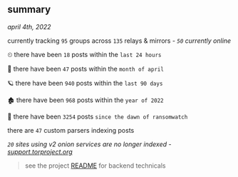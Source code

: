 
## summary
_april 4th, 2022_

currently tracking `95` groups across `135` relays & mirrors - _`50` currently online_

⏲ there have been `18` posts within the `last 24 hours`

🦈 there have been `47` posts within the `month of april`

🪐 there have been `940` posts within the `last 90 days`

🏚 there have been `968` posts within the `year of 2022`

🦕 there have been `3254` posts `since the dawn of ransomwatch`

there are `47` custom parsers indexing posts

_`20` sites using v2 onion services are no longer indexed - [support.torproject.org](https://support.torproject.org/onionservices/v2-deprecation/)_

> see the project [README](https://github.com/thetanz/ransomwatch#ransomwatch--) for backend technicals
